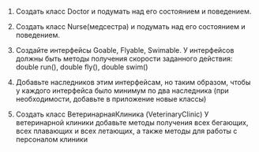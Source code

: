 

1. Создать класс Doctor и подумать над его состоянием и поведением.

2. Создать класс Nurse(медсестра) и подумать над его состоянием и поведением.

3. Создайте интерфейсы Goable, Flyable, Swimable. У интерфейсов должны быть
методы получения скорости заданного действия: double run(), double fly(), double swim()

4. Добавьте наследников этим интерфейсам, но таким образом, чтобы у каждого интерфейса
было минимум по два наследника (при необходимости, добавьте в приложение новые классы)

5. Создать класс ВетеринарнаяКлиника (VeterinaryClinic)
У ветеринарной клиники добавьте методы получения всех бегающих, всех плавающих и всех летающих,
а также методы для работы с персоналом клиники
